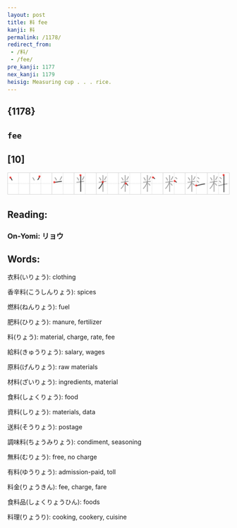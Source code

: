 ```yaml
---
layout: post
title: 料 fee
kanji: 料
permalink: /1178/
redirect_from:
 - /料/
 - /fee/
pre_kanji: 1177
nex_kanji: 1179
heisig: Measuring cup . . . rice.
---
```


## {1178}

## `fee`

## [10]

<div class="stroke"><img src="../images/E69699.png" /></div>

## Reading:

### On-Yomi: リョウ

## Words:

衣料(いりょう): clothing

香辛料(こうしんりょう): spices

燃料(ねんりょう): fuel

肥料(ひりょう): manure, fertilizer

料(りょう): material, charge, rate, fee

給料(きゅうりょう): salary, wages

原料(げんりょう): raw materials

材料(ざいりょう): ingredients, material

食料(しょくりょう): food

資料(しりょう): materials, data

送料(そうりょう): postage

調味料(ちょうみりょう): condiment, seasoning

無料(むりょう): free, no charge

有料(ゆうりょう): admission-paid, toll

料金(りょうきん): fee, charge, fare

食料品(しょくりょうひん): foods

料理(りょうり): cooking, cookery, cuisine
